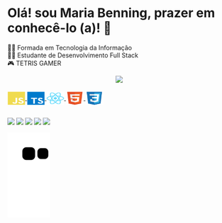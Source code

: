 # Olá! sou Maria Benning, prazer em conhecê-lo (a)! 👋
👩‍🎓 Formada em Tecnologia da Informação <br>
👩‍💻 Estudante de Desenvolvimento Full Stack <br>
🎮 TETRIS GAMER




<div align="center">
  <a href="https://github.com/mariabenning">
  <img height="" src="https://github-readme-stats.vercel.app/api?username=mariabenning&show_icons=true&theme=dracula&include_all_commits=true&count_private=true"/>
<!--   <img height="" src="https://github-readme-stats.vercel.app/api/top-langs/?username=mariabenning&layout=compact&langs_count=7&theme=dracula"/> -->
</div>
  
  <div style="display: inline_block"><br>
   
  <img align="center" alt="maria-Js" height="30" width="40" src="https://raw.githubusercontent.com/devicons/devicon/master/icons/javascript/javascript-plain.svg">
  <img align="center" alt="maria-Ts" height="30" width="40" src="https://raw.githubusercontent.com/devicons/devicon/master/icons/typescript/typescript-plain.svg">
  <img align="center" alt="maria-React" height="30" width="40" src="https://raw.githubusercontent.com/devicons/devicon/master/icons/react/react-original.svg">
  <img align="center" alt="maria-HTML" height="30" width="40" src="https://raw.githubusercontent.com/devicons/devicon/master/icons/html5/html5-original.svg">
  <img align="center" alt="maria-CSS" height="30" width="40" src="https://raw.githubusercontent.com/devicons/devicon/master/icons/css3/css3-original.svg">
  

</div>

  
  ##
 
<div> 
  <a href="https://api.whatsapp.com/send?phone=5583994027126" target="_blank"><img src="https://img.shields.io/badge/WhatsApp-25D366?style=for-the-badge&logo=whatsapp&logoColor=white"></a>
  <a href="https://t.me/mariabenning" target="_blank"><img src="https://img.shields.io/badge/Telegram-2CA5E0?style=for-the-badge&logo=telegram&logoColor=white"></a>
  <a href="https://www.instagram.com/m.a.g.p.r.o" target="_blank"><img src="https://img.shields.io/badge/-Instagram-%23E4405F?style=for-the-badge&logo=instagram&logoColor=white" target="_blank"></a>
 <a href = "mailto:mariabenning15@gmail.com"><img src="https://img.shields.io/badge/Gmail-D14836?style=for-the-badge&logo=gmail&logoColor=white"></a>
 <a href="https://www.linkedin.com/in/maria-benning/" target="_blank"><img src="https://img.shields.io/badge/-LinkedIn-%230077B5?style=for-the-badge&logo=linkedin&logoColor=white" target="_blank"></a> 
 
  ![Snake animation](https://github.com/rafaballerini/rafaballerini/blob/output/github-contribution-grid-snake.svg)
 
</div>









